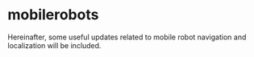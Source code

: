 # mobilerobots
Hereinafter, some useful updates related to mobile robot navigation and localization will be included.
